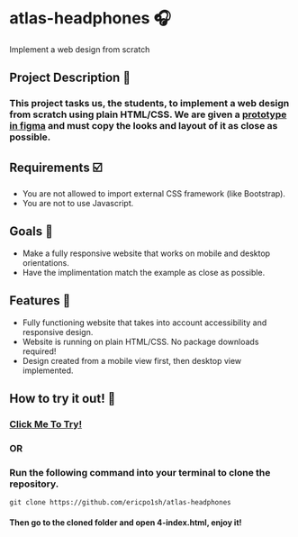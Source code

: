 # atlas-headphones 🎧
Implement a web design from scratch
## Project Description 📝
### This project tasks us, the students, to implement a web design from scratch using plain HTML/CSS. We are given a [prototype in figma](https://www.figma.com/file/FfnVADRC9xgI3yiZliTBYZ/Holberton-School---Headphone-company?node-id=0%3A1&mode=dev) and must copy the looks and layout of it as close as possible.
## Requirements ☑️
  * You are not allowed to import external CSS framework (like Bootstrap).
  * You are not to use Javascript.
## Goals 🎯
  * Make a fully responsive website that works on mobile and desktop orientations.
  * Have the implimentation match the example as close as possible.
## Features 📌
  * Fully functioning website that takes into account accessibility and responsive design.
  * Website is running on plain HTML/CSS. No package downloads required!
  * Design created from a mobile view first, then desktop view implemented.
## How to try it out! 🧪
### [Click Me To Try!](https://ericpo1sh.github.io/atlas-headphones/)
### OR
### Run the following command into your terminal to clone the repository.
```
git clone https://github.com/ericpo1sh/atlas-headphones
```
#### Then go to the cloned folder and open 4-index.html, enjoy it!
